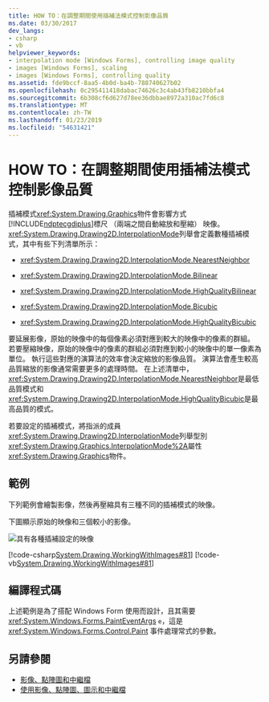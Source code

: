 ```yaml
---
title: HOW TO：在調整期間使用插補法模式控制影像品質
ms.date: 03/30/2017
dev_langs:
- csharp
- vb
helpviewer_keywords:
- interpolation mode [Windows Forms], controlling image quality
- images [Windows Forms], scaling
- images [Windows Forms], controlling quality
ms.assetid: fde9bccf-8aa5-4b0d-ba4b-788740627b02
ms.openlocfilehash: 0c295411418dabac74626c3c4ab43fb8210bbfa4
ms.sourcegitcommit: 6b308cf6d627d78ee36dbbae8972a310ac7fd6c8
ms.translationtype: MT
ms.contentlocale: zh-TW
ms.lasthandoff: 01/23/2019
ms.locfileid: "54631421"
---
```

# <a name="how-to-use-interpolation-mode-to-control-image-quality-during-scaling"></a>HOW TO：在調整期間使用插補法模式控制影像品質
插補模式<xref:System.Drawing.Graphics>物件會影響方式[!INCLUDE[ndptecgdiplus](../../../../includes/ndptecgdiplus-md.md)]標尺 （兩端之間自動縮放和壓縮） 映像。 <xref:System.Drawing.Drawing2D.InterpolationMode>列舉會定義數種插補模式，其中有些下列清單所示：  
  
-   <xref:System.Drawing.Drawing2D.InterpolationMode.NearestNeighbor>  
  
-   <xref:System.Drawing.Drawing2D.InterpolationMode.Bilinear>  
  
-   <xref:System.Drawing.Drawing2D.InterpolationMode.HighQualityBilinear>  
  
-   <xref:System.Drawing.Drawing2D.InterpolationMode.Bicubic>  
  
-   <xref:System.Drawing.Drawing2D.InterpolationMode.HighQualityBicubic>  
  
 要延展影像，原始的映像中的每個像素必須對應到較大的映像中的像素的群組。 若要壓縮映像，原始的映像中的像素的群組必須對應到較小的映像中的單一像素為單位。 執行這些對應的演算法的效率會決定縮放的影像品質。 演算法會產生較高品質縮放的影像通常需要更多的處理時間。 在上述清單中，<xref:System.Drawing.Drawing2D.InterpolationMode.NearestNeighbor>是最低品質模式和<xref:System.Drawing.Drawing2D.InterpolationMode.HighQualityBicubic>是最高品質的模式。  
  
 若要設定的插補模式，將指派的成員<xref:System.Drawing.Drawing2D.InterpolationMode>列舉型別<xref:System.Drawing.Graphics.InterpolationMode%2A>屬性<xref:System.Drawing.Graphics>物件。  
  
## <a name="example"></a>範例  
 下列範例會繪製影像，然後再壓縮具有三種不同的插補模式的映像。  
  
 下圖顯示原始的映像和三個較小的影像。  
  
 ![具有各種插補設定的映像](../../../../docs/framework/winforms/advanced/media/csgrapes1.png "csgrapes1")  
  
 [!code-csharp[System.Drawing.WorkingWithImages#81](../../../../samples/snippets/csharp/VS_Snippets_Winforms/System.Drawing.WorkingWithImages/CS/Class1.cs#81)]
 [!code-vb[System.Drawing.WorkingWithImages#81](../../../../samples/snippets/visualbasic/VS_Snippets_Winforms/System.Drawing.WorkingWithImages/VB/Class1.vb#81)]  
  
## <a name="compiling-the-code"></a>編譯程式碼  
 上述範例是為了搭配 Windows Form 使用而設計，且其需要 <xref:System.Windows.Forms.PaintEventArgs> `e`，這是 <xref:System.Windows.Forms.Control.Paint> 事件處理常式的參數。  
  
## <a name="see-also"></a>另請參閱
- [影像、點陣圖和中繼檔](../../../../docs/framework/winforms/advanced/images-bitmaps-and-metafiles.md)
- [使用影像、點陣圖、圖示和中繼檔](../../../../docs/framework/winforms/advanced/working-with-images-bitmaps-icons-and-metafiles.md)
